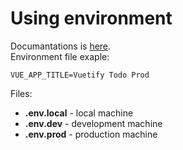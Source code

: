 # Using environment
  
Documantations is [here](https://cli.vuejs.org/guide/mode-and-env.html#environment-variables).  
Environment file exaple:
```
VUE_APP_TITLE=Vuetify Todo Prod
```
Files:
- **.env.local** - local machine
- **.env.dev** - development machine
- **.env.prod** - production machine
